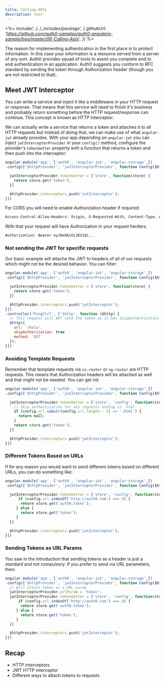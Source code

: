 ```yaml
---
title: Calling APIs
description: test
---
```


<%= include('../../_includes/_package', {
  githubUrl: 'https://github.com/auth0-samples/auth0-angularjs-sample/tree/master/06-Calling-Apis',
}) %>_

The reason for implementing authentication in the first place is to protect information. In this case your information is a resource served from a server of any sort. Auth0 provides squad of tools to assist you complete end to end authentication in an application. Auth0 suggests you conform to RFC standard by sending the token through Authorization header (though you are not restricted to that).

## Meet JWT Interceptor

You can write a service and inject it like a middleware in your HTTP request or response. That means that this service will need to finish it's business and probably return something before the HTTP request/response can continue. This concept is known as HTTP Interceptor.

We can actually write a service that returns a token and attaches it to all HTTP requests but instead of doing that, we can  make use of what `angular-jwt` already provides. With your app depending on `angular-jwt` you can inject `jwtInterceptorProvider` in your `config()` method, configure the provider's `tokenGetter` property with a function that returns a token and then push into the interceptor:

```js
angular.module('app', ['auth0', 'angular-jwt', 'angular-storage',])
.config(['$httpProvider', 'jwtInterceptorProvider', function Config($httpProvider, jwtInterceptorProvider) {

  jwtInterceptorProvider.tokenGetter = ['store', function(store) {
    return store.get('token');
  }]

  $httpProvider.interceptors.push('jwtInterceptor');
}])
```

For CORS you will need to enable Authorization header if required:

```bash
Access-Control-Allow-Headers: Origin, X-Requested-With, Content-Type, Accept, Authorization
```
With that your request will have Authorization in your request herders:

```bash
Authorization: Bearer eyJ0eXAiOiJKV1Qi...
```

### Not sending the JWT for specific requests
Our basic example will attache the JWT to headers of all of our requests which might not be the desired behavior. You can filter:

```js
angular.module('app', ['auth0', 'angular-jwt', 'angular-storage',])
.config(['$httpProvider', 'jwtInterceptorProvider', function Config($httpProvider, jwtInterceptorProvider) {

  jwtInterceptorProvider.tokenGetter = ['store', function(store) {
    return store.get('token');
  }]

  $httpProvider.interceptors.push('jwtInterceptor');
}])
.controller('PingCtrl', ['$http', function ($http) {
  // This request will NOT send the token as it has skipAuthentication
  $http({
    url: '/hola',
    skipAuthorization: true
    method: 'GET'
  });
}])
```

### Avoiding Template Requests
Remember that template requests via `ui-router` or `ng-router` are HTTP requests. This means that Authorization headers will be attached as well and that might not be needed. You can get rid:

```js
angular.module('app', ['auth0', 'angular-jwt', 'angular-storage',])
.config(['$httpProvider', 'jwtInterceptorProvider', function Config($httpProvider, jwtInterceptorProvider) {

  jwtInterceptorProvider.tokenGetter = ['store', 'config', function(store, config) {
    // Skip authentication for any requests ending in .html
    if (config.url.substr(config.url.length - 5) == '.html') {
      return null;
    }
    return store.get('token');
  }]

  $httpProvider.interceptors.push('jwtInterceptor');
}])
```

### Different Tokens Based on URLs
If for any reason you would want to send different tokens based on different URLs, you can do something like:

```js
angular.module('app', ['auth0', 'angular-jwt', 'angular-storage',])
.config(['$httpProvider', 'jwtInterceptorProvider', function Config($httpProvider, jwtInterceptorProvider) {

  jwtInterceptorProvider.tokenGetter = ['store', 'config', function(store, config) {
      if (config.url.indexOf('http://auth0.com') === 0) {
       return store.get('auth0.token');
     } else {
       return store.get('token');
     }
  }]

  $httpProvider.interceptors.push('jwtInterceptor');
}])
```

### Sending Tokens as URL Params
You saw in the introduction that sending tokens as a header is just a standard and not compulsory. If you prefer to send via URL parameters, then:

```js
angular.module('app', ['auth0', 'angular-jwt', 'angular-storage',])
.config(['$httpProvider', 'jwtInterceptorProvider', function Config($httpProvider, jwtInterceptorProvider) {
  // Will attach token as a URL param
  jwtInterceptorProvider.urlParam = 'token';
  jwtInterceptorProvider.tokenGetter = ['store', 'config', function(store, config) {
      if (config.url.indexOf('http://auth0.com') === 0) {
       return store.get('auth0.token');
     } else {
       return store.get('token');
     }
  }]

  $httpProvider.interceptors.push('jwtInterceptor');
}])
```

## Recap
- HTTP interceptors
- JWT HTTP interceptor
- Different ways to attach tokens to requests
